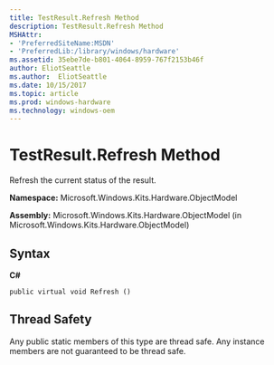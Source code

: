```yaml
---
title: TestResult.Refresh Method
description: TestResult.Refresh Method
MSHAttr:
- 'PreferredSiteName:MSDN'
- 'PreferredLib:/library/windows/hardware'
ms.assetid: 35ebe7de-b801-4064-8959-767f2153b46f
author: EliotSeattle
ms.author:  EliotSeattle
ms.date: 10/15/2017
ms.topic: article
ms.prod: windows-hardware
ms.technology: windows-oem
---
```


# TestResult.Refresh Method


Refresh the current status of the result.

**Namespace:** Microsoft.Windows.Kits.Hardware.ObjectModel

**Assembly:** Microsoft.Windows.Kits.Hardware.ObjectModel (in Microsoft.Windows.Kits.Hardware.ObjectModel)

## <span id="Syntax"></span><span id="syntax"></span><span id="SYNTAX"></span>Syntax


**C#**

`public virtual void Refresh ()`

## <span id="Thread_Safety"></span><span id="thread_safety"></span><span id="THREAD_SAFETY"></span>Thread Safety


Any public static members of this type are thread safe. Any instance members are not guaranteed to be thread safe.

 

 







